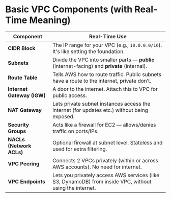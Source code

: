 # Basic VPC Components (with Real-Time Meaning)

| Component                  | Real-Time Use                                                                                           |
| -------------------------- | ------------------------------------------------------------------------------------------------------- |
| **CIDR Block**             | The IP range for your VPC (e.g., `10.0.0.0/16`). It's like setting the foundation.                      |
| **Subnets**                | Divide the VPC into smaller parts — **public** (internet-facing) and **private** (internal).            |
| **Route Table**            | Tells AWS how to route traffic. Public subnets have a route to the internet, private don’t.             |
| **Internet Gateway (IGW)** | A door to the internet. Attach this to VPC for public access.                                           |
| **NAT Gateway**            | Lets private subnet instances access the internet (for updates etc.) without being exposed.             |
| **Security Groups**        | Acts like a firewall for EC2 — allows/denies traffic on ports/IPs.                                      |
| **NACLs (Network ACLs)**   | Optional firewall at subnet level. Stateless and used for extra filtering.                              |
| **VPC Peering**            | Connects 2 VPCs privately (within or across AWS accounts). No need for internet.                        |
| **VPC Endpoints**          | Lets you privately access AWS services (like S3, DynamoDB) from inside VPC, without using the internet. |
